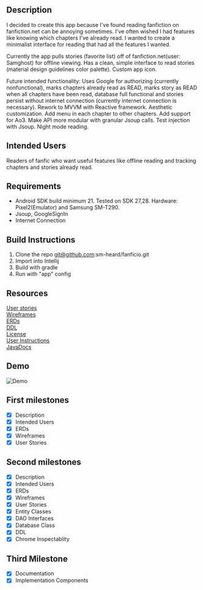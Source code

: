 ## Description
I decided to create this app because I've found reading fanfiction on fanfiction.net can be annoying sometimes.  I've often wished I had features like knowing which chapters I've already read.  I wanted to create a minimalist interface for reading that had all the features I wanted.

Currently the app pulls stories (favorite list) off of fanfiction.net(user: Samghost) for offline viewing.  Has a clean, simple interface to read stories (material design guidelines color palette). Custom app icon.

Future intended functionality: Uses Google for authorizing (currently nonfunctional), marks chapters already read as READ, marks story as READ when all chapters have been read, database full functional and stories persist without internet connection (currently internet connection is necessary).  Rework to MVVM with Reactive framework. Aesthetic customization. Add menu in each chapter to other chapters.  Add support for Ao3.  Make API more modular with granular Jsoup calls. Test injection with Jsoup.  Night mode reading.

## Intended Users
Readers of fanfic who want useful features like offline reading and tracking chapters and stories already read.

## Requirements
* Android SDK build minimum 21.  Tested on SDK 27,28. Hardware: Pixel2(Emulator) and Samsung SM-T290.
* Jsoup, GoogleSignIn
* Internet Connection

## Build Instructions
1. Clone the repo git@github.com:sm-heard/fanficio.git
2. Import into Intellij
3. Build with gradle
4. Run with "app" config

## Resources

[User stories](docs/user-stories.md)  
[Wireframes](docs/wireframe.md)  
[ERDs](docs/erd.md)  
[DDL](docs/ddl.md)  
[License](docs/license-info.md)   
[User Instructions](docs/user_instructions.md)   
[JavaDocs](docs/index.html)

## Demo
![Demo](docs/demo.gif)

## First milestones
* [x] Description
* [x] Intended Users
* [x] ERDs
* [x] Wireframes
* [x] User Stories

## Second milestones
* [x] Description
* [x] Intended Users
* [x] ERDs
* [x] Wireframes
* [x] User Stories
* [x] Entity Classes
* [x] DAO Interfaces
* [x] Database Class
* [x] DDL
* [x] Chrome Inspectablity

## Third Milestone
* [x] Documentation
* [x] Implementation Components
